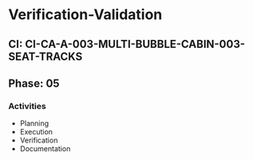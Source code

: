 # Verification-Validation

## CI: CI-CA-A-003-MULTI-BUBBLE-CABIN-003-SEAT-TRACKS
## Phase: 05

### Activities
- Planning
- Execution
- Verification
- Documentation
